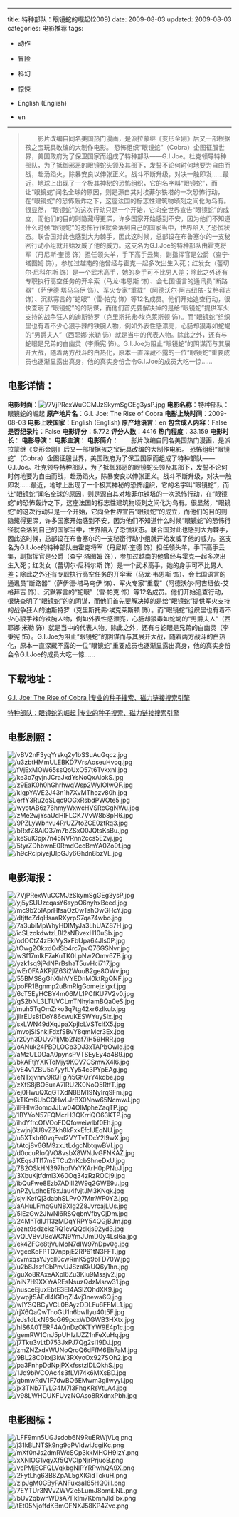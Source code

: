 
---
title: 特种部队：眼镜蛇的崛起(2009)
date: 2009-08-03
updated: 2009-08-03
categories: 电影推荐
tags:
- 动作
- 冒险
- 科幻
- 惊悚

- English (English)
- en
---


> 　　影片改编自同名美国热门漫画，是派拉蒙继《变形金刚》后又一部根据孩之宝玩具改编的大制作电影。 恐怖组织“眼镜蛇”（Cobra）企图征服世界，美国政府为了保卫国家而组成了特种部队——G.I.Joe。杜克领导特种部队，为了抵御邪恶的眼镜蛇头领及其部下，发誓不论何时何地要为自由而战，赴汤蹈火，除暴安良以伸张正义。战斗不断升级，对决一触即发……最近，地球上出现了一个极其神秘的恐怖组织，它的名字叫“眼镜蛇”，而让“眼镜蛇”闻名全球的原因，则是源自其对埃菲尔铁塔的一次恐怖行动，在“眼镜蛇”的恐怖轰炸之下，这座法国的标志性建筑物顷刻之间化为乌有。很显然，“眼镜蛇”的这次行动只是一个开始，它向全世界宣告“眼镜蛇”的成立，而他们的目的则隐藏得更深，许多国家开始感到不安，因为他们不知道什么时候“眼镜蛇”的恐怖行径就会落到自己的国家当中，世界陷入了恐慌状态。联合国对此也感到大为棘手，因此这时候，总部设在布鲁塞尔的一支秘密行动小组就开始发威了他的威力。这支名为G.I.Joe的特种部队由霍克将军（丹尼斯·奎德 饰）担任领头羊，手下高手云集，副指挥官是公爵（查宁·塔图姆 饰），参加过越南的他曾经与霍克一起多次出生入死；红发女（蕾切尔·尼科尔斯 饰）是一个武术高手，她的身手可不比男人差；除此之外还有专职执行高空任务的开伞索（马龙·韦恩斯 饰）、会七国语言的通讯员“断路器”（萨伊德·塔马乌伊 饰）、军火专家“重载”（阿德沃尔·阿吉纽依-艾格拜吉 饰）、沉默寡言的“蛇眼”（雷·帕克 饰）等12名成员。他们开始追查行动，很快查明了“眼镜蛇”的的阴谋，而他们首先要解决掉的是给“眼镜蛇”提供军火支持的战争狂人的迪斯特罗（克里斯托弗·埃克莱斯顿 饰）。而“眼镜蛇”组织里也有着不少心狠手辣的铁腕人物，例如外表性感漂亮，心肠却狠毒如蛇蝎的“男爵夫人”（西耶娜·米勒 饰）就是当中的代表人物。除此之外，还有与蛇眼是兄弟的白幽灵（李秉宪 饰）。G.I.Joe为阻止“眼镜蛇”的阴谋而与其展开大战，随着两方战斗的白热化，原本一直深藏不露的一位“眼镜蛇”重要成员也逐渐显露出真身，他的真实身份会令G.I.Joe的成员大吃一惊……

## **电影详情**：

**电影封面**：<img src="https://image.tmdb.org/t/p/w200/7VjPRexWuCCMJzSkymSgGEg3ysP.jpg" alt="/7VjPRexWuCCMJzSkymSgGEg3ysP.jpg" title="/7VjPRexWuCCMJzSkymSgGEg3ysP.jpg">
**电影名称**：特种部队：眼镜蛇的崛起
**原产地片名**：G.I. Joe: The Rise of Cobra
**电影上映时间**：2009-08-03
**电影上映国家**：English (English)
**原产地语言**：en
**包含成人内容**：False
**是否纪录片**：False
**电影评分**：5.772
**评分人数**：4416
**热门程度**：33.159
**电影时长**：
**电影导演**：
**电影主演**：
**电影简介**：　　影片改编自同名美国热门漫画，是派拉蒙继《变形金刚》后又一部根据孩之宝玩具改编的大制作电影。 恐怖组织“眼镜蛇”（Cobra）企图征服世界，美国政府为了保卫国家而组成了特种部队——G.I.Joe。杜克领导特种部队，为了抵御邪恶的眼镜蛇头领及其部下，发誓不论何时何地要为自由而战，赴汤蹈火，除暴安良以伸张正义。战斗不断升级，对决一触即发……最近，地球上出现了一个极其神秘的恐怖组织，它的名字叫“眼镜蛇”，而让“眼镜蛇”闻名全球的原因，则是源自其对埃菲尔铁塔的一次恐怖行动，在“眼镜蛇”的恐怖轰炸之下，这座法国的标志性建筑物顷刻之间化为乌有。很显然，“眼镜蛇”的这次行动只是一个开始，它向全世界宣告“眼镜蛇”的成立，而他们的目的则隐藏得更深，许多国家开始感到不安，因为他们不知道什么时候“眼镜蛇”的恐怖行径就会落到自己的国家当中，世界陷入了恐慌状态。联合国对此也感到大为棘手，因此这时候，总部设在布鲁塞尔的一支秘密行动小组就开始发威了他的威力。这支名为G.I.Joe的特种部队由霍克将军（丹尼斯·奎德 饰）担任领头羊，手下高手云集，副指挥官是公爵（查宁·塔图姆 饰），参加过越南的他曾经与霍克一起多次出生入死；红发女（蕾切尔·尼科尔斯 饰）是一个武术高手，她的身手可不比男人差；除此之外还有专职执行高空任务的开伞索（马龙·韦恩斯 饰）、会七国语言的通讯员“断路器”（萨伊德·塔马乌伊 饰）、军火专家“重载”（阿德沃尔·阿吉纽依-艾格拜吉 饰）、沉默寡言的“蛇眼”（雷·帕克 饰）等12名成员。他们开始追查行动，很快查明了“眼镜蛇”的的阴谋，而他们首先要解决掉的是给“眼镜蛇”提供军火支持的战争狂人的迪斯特罗（克里斯托弗·埃克莱斯顿 饰）。而“眼镜蛇”组织里也有着不少心狠手辣的铁腕人物，例如外表性感漂亮，心肠却狠毒如蛇蝎的“男爵夫人”（西耶娜·米勒 饰）就是当中的代表人物。除此之外，还有与蛇眼是兄弟的白幽灵（李秉宪 饰）。G.I.Joe为阻止“眼镜蛇”的阴谋而与其展开大战，随着两方战斗的白热化，原本一直深藏不露的一位“眼镜蛇”重要成员也逐渐显露出真身，他的真实身份会令G.I.Joe的成员大吃一惊……

## **下载地址**：
[G.I. Joe: The Rise of Cobra |专业的种子搜索、磁力链接搜索引擎](https://movie.amd794.com:2083/?search=G.I.%20Joe%3A%20The%20Rise%20of%20Cobra&ordering=&mode=match_phrase&page_size=10&page=1)

[特种部队：眼镜蛇的崛起 |专业的种子搜索、磁力链接搜索引擎](https://movie.amd794.com:2083/?search=%E7%89%B9%E7%A7%8D%E9%83%A8%E9%98%9F%EF%BC%9A%E7%9C%BC%E9%95%9C%E8%9B%87%E7%9A%84%E5%B4%9B%E8%B5%B7&ordering=&mode=match_phrase&page_size=10&page=1)
 

## **电影剧照**：
<img src="https://image.tmdb.org/t/p/original/vBV2nF3yqYrskq2y1bSSuAuGqcz.jpg" alt="/vBV2nF3yqYrskq2y1bSSuAuGqcz.jpg" title="/vBV2nF3yqYrskq2y1bSSuAuGqcz.jpg"><img src="https://image.tmdb.org/t/p/original/u3zbtHMmULEBKD7VrsAoseuHvcq.jpg" alt="/u3zbtHMmULEBKD7VrsAoseuHvcq.jpg" title="/u3zbtHMmULEBKD7VrsAoseuHvcq.jpg"><img src="https://image.tmdb.org/t/p/original/fVjExMOW65ssQoUxO57t6Tvkxnl.jpg" alt="/fVjExMOW65ssQoUxO57t6Tvkxnl.jpg" title="/fVjExMOW65ssQoUxO57t6Tvkxnl.jpg"><img src="https://image.tmdb.org/t/p/original/ke3o7gvjnJCraJxdYsNoQxAIokS.jpg" alt="/ke3o7gvjnJCraJxdYsNoQxAIokS.jpg" title="/ke3o7gvjnJCraJxdYsNoQxAIokS.jpg"><img src="https://image.tmdb.org/t/p/original/z9EaK0h0hGhrhwqWsp2WyIOIwQF.jpg" alt="/z9EaK0h0hGhrhwqWsp2WyIOIwQF.jpg" title="/z9EaK0h0hGhrhwqWsp2WyIOIwQF.jpg"><img src="https://image.tmdb.org/t/p/original/kIgpYAVE2J43n1h7XvMThozv80h.jpg" alt="/kIgpYAVE2J43n1h7XvMThozv80h.jpg" title="/kIgpYAVE2J43n1h7XvMThozv80h.jpg"><img src="https://image.tmdb.org/t/p/original/erfY3Ru2qSLqc9OGxRsbdPWOte5.jpg" alt="/erfY3Ru2qSLqc9OGxRsbdPWOte5.jpg" title="/erfY3Ru2qSLqc9OGxRsbdPWOte5.jpg"><img src="https://image.tmdb.org/t/p/original/wyotAB6z76hmyWxwcHVSRcGgNWu.jpg" alt="/wyotAB6z76hmyWxwcHVSRcGgNWu.jpg" title="/wyotAB6z76hmyWxwcHVSRcGgNWu.jpg"><img src="https://image.tmdb.org/t/p/original/zMe2wjYsaUdHIFLCK7VvW8b8pH6.jpg" alt="/zMe2wjYsaUdHIFLCK7VvW8b8pH6.jpg" title="/zMe2wjYsaUdHIFLCK7VvW8b8pH6.jpg"><img src="https://image.tmdb.org/t/p/original/9PZLyWbnvu4RrUZ7toZCE0ztRq3.jpg" alt="/9PZLyWbnvu4RrUZ7toZCE0ztRq3.jpg" title="/9PZLyWbnvu4RrUZ7toZCE0ztRq3.jpg"><img src="https://image.tmdb.org/t/p/original/bRxfZ8AiO37m7bZSxQ0JQtsKsBu.jpg" alt="/bRxfZ8AiO37m7bZSxQ0JQtsKsBu.jpg" title="/bRxfZ8AiO37m7bZSxQ0JQtsKsBu.jpg"><img src="https://image.tmdb.org/t/p/original/keSuICpjx7n45NVRnn2ccs5E2vj.jpg" alt="/keSuICpjx7n45NVRnn2ccs5E2vj.jpg" title="/keSuICpjx7n45NVRnn2ccs5E2vj.jpg"><img src="https://image.tmdb.org/t/p/original/5tyrZDhbwnE0RmdCccBmYA0Zo9f.jpg" alt="/5tyrZDhbwnE0RmdCccBmYA0Zo9f.jpg" title="/5tyrZDhbwnE0RmdCccBmYA0Zo9f.jpg"><img src="https://image.tmdb.org/t/p/original/h9cRcipiyejUIpGJy6Ghdn8bzVL.jpg" alt="/h9cRcipiyejUIpGJy6Ghdn8bzVL.jpg" title="/h9cRcipiyejUIpGJy6Ghdn8bzVL.jpg">

## **电影海报**：
<img src="https://image.tmdb.org/t/p/original/7VjPRexWuCCMJzSkymSgGEg3ysP.jpg" alt="/7VjPRexWuCCMJzSkymSgGEg3ysP.jpg" title="/7VjPRexWuCCMJzSkymSgGEg3ysP.jpg"><img src="https://image.tmdb.org/t/p/original/yj5ySUUzcqasY6sypO6nyhxBeed.jpg" alt="/yj5ySUUzcqasY6sypO6nyhxBeed.jpg" title="/yj5ySUUzcqasY6sypO6nyhxBeed.jpg"><img src="https://image.tmdb.org/t/p/original/mc9b25IAprHfsaOz0wTshOwGHcY.jpg" alt="/mc9b25IAprHfsaOz0wTshOwGHcY.jpg" title="/mc9b25IAprHfsaOz0wTshOwGHcY.jpg"><img src="https://image.tmdb.org/t/p/original/dtjttcZdqHsaaRXyrpS7qa74wbo.jpg" alt="/dtjttcZdqHsaaRXyrpS7qa74wbo.jpg" title="/dtjttcZdqHsaaRXyrpS7qa74wbo.jpg"><img src="https://image.tmdb.org/t/p/original/7a3ubiMpWhyHDIMyJa3LhUAZ87H.jpg" alt="/7a3ubiMpWhyHDIMyJa3LhUAZ87H.jpg" title="/7a3ubiMpWhyHDIMyJa3LhUAZ87H.jpg"><img src="https://image.tmdb.org/t/p/original/icSLzokdwtzLBl2sNBvexH10uSb.jpg" alt="/icSLzokdwtzLBl2sNBvexH10uSb.jpg" title="/icSLzokdwtzLBl2sNBvexH10uSb.jpg"><img src="https://image.tmdb.org/t/p/original/odOCtZ4zEkiVySxFbUpa64Jls0P.jpg" alt="/odOCtZ4zEkiVySxFbUpa64Jls0P.jpg" title="/odOCtZ4zEkiVySxFbUpa64Jls0P.jpg"><img src="https://image.tmdb.org/t/p/original/tOwg2OkxdQdSb4rc7pvQ76GSNvr.jpg" alt="/tOwg2OkxdQdSb4rc7pvQ76GSNvr.jpg" title="/tOwg2OkxdQdSb4rc7pvQ76GSNvr.jpg"><img src="https://image.tmdb.org/t/p/original/wSf17mIkF7aKuTK0LpNw2Omv6ZB.jpg" alt="/wSf17mIkF7aKuTK0LpNw2Omv6ZB.jpg" title="/wSf17mIkF7aKuTK0LpNw2Omv6ZB.jpg"><img src="https://image.tmdb.org/t/p/original/yzk1sq9jPdNPrBshaT5uvHci717.jpg" alt="/yzk1sq9jPdNPrBshaT5uvHci717.jpg" title="/yzk1sq9jPdNPrBshaT5uvHci717.jpg"><img src="https://image.tmdb.org/t/p/original/wEr0FAAKPjlZ63i2WuuB2ge8OWv.jpg" alt="/wEr0FAAKPjlZ63i2WuuB2ge8OWv.jpg" title="/wEr0FAAKPjlZ63i2WuuB2ge8OWv.jpg"><img src="https://image.tmdb.org/t/p/original/55BMS8gGhXhhVYEDnM0ktRgQNF.jpg" alt="/55BMS8gGhXhhVYEDnM0ktRgQNF.jpg" title="/55BMS8gGhXhhVYEDnM0ktRgQNF.jpg"><img src="https://image.tmdb.org/t/p/original/poFR1Bgnmp2uBmRIgGomejzlgxf.jpg" alt="/poFR1Bgnmp2uBmRIgGomejzlgxf.jpg" title="/poFR1Bgnmp2uBmRIgGomejzlgxf.jpg"><img src="https://image.tmdb.org/t/p/original/6cT5EyHCBY4m06ML1PCfKU7V2v0.jpg" alt="/6cT5EyHCBY4m06ML1PCfKU7V2v0.jpg" title="/6cT5EyHCBY4m06ML1PCfKU7V2v0.jpg"><img src="https://image.tmdb.org/t/p/original/gS2bNL3LTUVCLmTNhyIamBQa0eS.jpg" alt="/gS2bNL3LTUVCLmTNhyIamBQa0eS.jpg" title="/gS2bNL3LTUVCLmTNhyIamBQa0eS.jpg"><img src="https://image.tmdb.org/t/p/original/muh5TqOmZrko3q7tg42xr6zIkub.jpg" alt="/muh5TqOmZrko3q7tg42xr6zIkub.jpg" title="/muh5TqOmZrko3q7tg42xr6zIkub.jpg"><img src="https://image.tmdb.org/t/p/original/jilrEUs8fDoY86cwuKESWYuySlx.jpg" alt="/jilrEUs8fDoY86cwuKESWYuySlx.jpg" title="/jilrEUs8fDoY86cwuKESWYuySlx.jpg"><img src="https://image.tmdb.org/t/p/original/sxLWN49dXqJpaXpjIcLVSTclfX5.jpg" alt="/sxLWN49dXqJpaXpjIcLVSTclfX5.jpg" title="/sxLWN49dXqJpaXpjIcLVSTclfX5.jpg"><img src="https://image.tmdb.org/t/p/original/mvojSlSnkjFdxfSBvY8qmMcr3Ex.jpg" alt="/mvojSlSnkjFdxfSBvY8qmMcr3Ex.jpg" title="/mvojSlSnkjFdxfSBvY8qmMcr3Ex.jpg"><img src="https://image.tmdb.org/t/p/original/r20yh3DUv7fIjMb2Naf7iH59HRR.jpg" alt="/r20yh3DUv7fIjMb2Naf7iH59HRR.jpg" title="/r20yh3DUv7fIjMb2Naf7iH59HRR.jpg"><img src="https://image.tmdb.org/t/p/original/oANuk24PBDLOCp3DJ3xTAPbOwIq.jpg" alt="/oANuk24PBDLOCp3DJ3xTAPbOwIq.jpg" title="/oANuk24PBDLOCp3DJ3xTAPbOwIq.jpg"><img src="https://image.tmdb.org/t/p/original/aMzUL0OaA0pynsPVTSEyEy4a4B9.jpg" alt="/aMzUL0OaA0pynsPVTSEyEy4a4B9.jpg" title="/aMzUL0OaA0pynsPVTSEyEy4a4B9.jpg"><img src="https://image.tmdb.org/t/p/original/bkAFtjYXKToMjy9KOV7CSmwX4l6.jpg" alt="/bkAFtjYXKToMjy9KOV7CSmwX4l6.jpg" title="/bkAFtjYXKToMjy9KOV7CSmwX4l6.jpg"><img src="https://image.tmdb.org/t/p/original/vE4v1ZBU5a7yyfLYy54c3PYpEAg.jpg" alt="/vE4v1ZBU5a7yyfLYy54c3PYpEAg.jpg" title="/vE4v1ZBU5a7yyfLYy54c3PYpEAg.jpg"><img src="https://image.tmdb.org/t/p/original/eNTxjvnrv9RQFg7i5GhQrY4kdbe.jpg" alt="/eNTxjvnrv9RQFg7i5GhQrY4kdbe.jpg" title="/eNTxjvnrv9RQFg7i5GhQrY4kdbe.jpg"><img src="https://image.tmdb.org/t/p/original/zXfS8jBO6uaA7lRU2K0NoQ5RtfT.jpg" alt="/zXfS8jBO6uaA7lRU2K0NoQ5RtfT.jpg" title="/zXfS8jBO6uaA7lRU2K0NoQ5RtfT.jpg"><img src="https://image.tmdb.org/t/p/original/ej0HwuQXqGTXdN8BM19NyIrq9Fm.jpg" alt="/ej0HwuQXqGTXdN8BM19NyIrq9Fm.jpg" title="/ej0HwuQXqGTXdN8BM19NyIrq9Fm.jpg"><img src="https://image.tmdb.org/t/p/original/kTKm6UbCQHwLJrBX0Nnw65NcmwJ.jpg" alt="/kTKm6UbCQHwLJrBX0Nnw65NcmwJ.jpg" title="/kTKm6UbCQHwLJrBX0Nnw65NcmwJ.jpg"><img src="https://image.tmdb.org/t/p/original/ilFHlw3omqJJLw04OlMpheZaqTP.jpg" alt="/ilFHlw3omqJJLw04OlMpheZaqTP.jpg" title="/ilFHlw3omqJJLw04OlMpheZaqTP.jpg"><img src="https://image.tmdb.org/t/p/original/1BYYoN57FQMcrH3QKrriQO63KTP.jpg" alt="/1BYYoN57FQMcrH3QKrriQO63KTP.jpg" title="/1BYYoN57FQMcrH3QKrriQO63KTP.jpg"><img src="https://image.tmdb.org/t/p/original/ihdYfrcOfVOoFDQfoweiwlbf0Eh.jpg" alt="/ihdYfrcOfVOoFDQfoweiwlbf0Eh.jpg" title="/ihdYfrcOfVOoFDQfoweiwlbf0Eh.jpg"><img src="https://image.tmdb.org/t/p/original/zwjnj6U8vZZkh8kFxkEfcIJEqNU.jpg" alt="/zwjnj6U8vZZkh8kFxkEfcIJEqNU.jpg" title="/zwjnj6U8vZZkh8kFxkEfcIJEqNU.jpg"><img src="https://image.tmdb.org/t/p/original/u5XTkb60vqFvd2VYTvTDcY2l9wX.jpg" alt="/u5XTkb60vqFvd2VYTvTDcY2l9wX.jpg" title="/u5XTkb60vqFvd2VYTvTDcY2l9wX.jpg"><img src="https://image.tmdb.org/t/p/original/tAtoj8v6GM9zxJtLdgcNbtqwBVI.jpg" alt="/tAtoj8v6GM9zxJtLdgcNbtqwBVI.jpg" title="/tAtoj8v6GM9zxJtLdgcNbtqwBVI.jpg"><img src="https://image.tmdb.org/t/p/original/d0ocuRloQVO8vsbX8WNJvGFNKAZ.jpg" alt="/d0ocuRloQVO8vsbX8WNJvGFNKAZ.jpg" title="/d0ocuRloQVO8vsbX8WNJvGFNKAZ.jpg"><img src="https://image.tmdb.org/t/p/original/KEqsJTI17mETCu2nKcbShneDxU.jpg" alt="/KEqsJTI17mETCu2nKcbShneDxU.jpg" title="/KEqsJTI17mETCu2nKcbShneDxU.jpg"><img src="https://image.tmdb.org/t/p/original/7B2OSkHN397hofVxYKArH0pPNuJ.jpg" alt="/7B2OSkHN397hofVxYKArH0pPNuJ.jpg" title="/7B2OSkHN397hofVxYKArH0pPNuJ.jpg"><img src="https://image.tmdb.org/t/p/original/3XbuKjtfdmi3X60Oq34zRzROCj9.jpg" alt="/3XbuKjtfdmi3X60Oq34zRzROCj9.jpg" title="/3XbuKjtfdmi3X60Oq34zRzROCj9.jpg"><img src="https://image.tmdb.org/t/p/original/ibQuFwe8Ezb7ADlII2W9q2GWE9u.jpg" alt="/ibQuFwe8Ezb7ADlII2W9q2GWE9u.jpg" title="/ibQuFwe8Ezb7ADlII2W9q2GWE9u.jpg"><img src="https://image.tmdb.org/t/p/original/nPZyLdhcEf6xJau4fvjtJM3KNqk.jpg" alt="/nPZyLdhcEf6xJau4fvjtJM3KNqk.jpg" title="/nPZyLdhcEf6xJau4fvjtJM3KNqk.jpg"><img src="https://image.tmdb.org/t/p/original/sjvIKefQj3dabhSLPvO7MmWF0Y2.jpg" alt="/sjvIKefQj3dabhSLPvO7MmWF0Y2.jpg" title="/sjvIKefQj3dabhSLPvO7MmWF0Y2.jpg"><img src="https://image.tmdb.org/t/p/original/aAHuLFmqGuNBXlg2Z8JvrcajLUs.jpg" alt="/aAHuLFmqGuNBXlg2Z8JvrcajLUs.jpg" title="/aAHuLFmqGuNBXlg2Z8JvrcajLUs.jpg"><img src="https://image.tmdb.org/t/p/original/5IEzGw2JIwNl6RSQqbnVfbyCjDm.jpg" alt="/5IEzGw2JIwNl6RSQqbnVfbyCjDm.jpg" title="/5IEzGw2JIwNl6RSQqbnVfbyCjDm.jpg"><img src="https://image.tmdb.org/t/p/original/24MhTdIJ113zMDqYRPY54QGjBJm.jpg" alt="/24MhTdIJ113zMDqYRPY54QGjBJm.jpg" title="/24MhTdIJ113zMDqYRPY54QGjBJm.jpg"><img src="https://image.tmdb.org/t/p/original/oznt9sdzekzRQ1evQQdkjs92yd3.jpg" alt="/oznt9sdzekzRQ1evQQdkjs92yd3.jpg" title="/oznt9sdzekzRQ1evQQdkjs92yd3.jpg"><img src="https://image.tmdb.org/t/p/original/vQLVBvUBcWCN9YmJUmD0y4LsI6a.jpg" alt="/vQLVBvUBcWCN9YmJUmD0y4LsI6a.jpg" title="/vQLVBvUBcWCN9YmJUmD0y4LsI6a.jpg"><img src="https://image.tmdb.org/t/p/original/ek4ZFCe8tjVuMoN7dIW97nDpv0g.jpg" alt="/ek4ZFCe8tjVuMoN7dIW97nDpv0g.jpg" title="/ek4ZFCe8tjVuMoN7dIW97nDpv0g.jpg"><img src="https://image.tmdb.org/t/p/original/vgccKoFPTQ7nppjE2RP61tN3FFT.jpg" alt="/vgccKoFPTQ7nppjE2RP61tN3FFT.jpg" title="/vgccKoFPTQ7nppjE2RP61tN3FFT.jpg"><img src="https://image.tmdb.org/t/p/original/cvmxqsYJyqll0cwRmK5g9bFD70W.jpg" alt="/cvmxqsYJyqll0cwRmK5g9bFD70W.jpg" title="/cvmxqsYJyqll0cwRmK5g9bFD70W.jpg"><img src="https://image.tmdb.org/t/p/original/u2b8JszfCbPnvUJSzaKkUQ6y1hn.jpg" alt="/u2b8JszfCbPnvUJSzaKkUQ6y1hn.jpg" title="/u2b8JszfCbPnvUJSzaKkUQ6y1hn.jpg"><img src="https://image.tmdb.org/t/p/original/guXo8RAxeAXpl6Zu3Kiu9Mssjv2.jpg" alt="/guXo8RAxeAXpl6Zu3Kiu9Mssjv2.jpg" title="/guXo8RAxeAXpl6Zu3Kiu9Mssjv2.jpg"><img src="https://image.tmdb.org/t/p/original/niN7H9XXYrAREsNsuzQdzMsrw31.jpg" alt="/niN7H9XXYrAREsNsuzQdzMsrw31.jpg" title="/niN7H9XXYrAREsNsuzQdzMsrw31.jpg"><img src="https://image.tmdb.org/t/p/original/nusceEjuxEbtE3EI4ASIZQhdXK9.jpg" alt="/nusceEjuxEbtE3EI4ASIZQhdXK9.jpg" title="/nusceEjuxEbtE3EI4ASIZQhdXK9.jpg"><img src="https://image.tmdb.org/t/p/original/ywpjt5AEdl4lGDqZl4vj3newa6Q.jpg" alt="/ywpjt5AEdl4lGDqZl4vj3newa6Q.jpg" title="/ywpjt5AEdl4lGDqZl4vj3newa6Q.jpg"><img src="https://image.tmdb.org/t/p/original/wIYSQBCyVCL0BAyzDDLFu6FFML1.jpg" alt="/wIYSQBCyVCL0BAyzDDLFu6FFML1.jpg" title="/wIYSQBCyVCL0BAyzDDLFu6FFML1.jpg"><img src="https://image.tmdb.org/t/p/original/rjX6QaQwTnoGU1n6bwIIyu40t5F.jpg" alt="/rjX6QaQwTnoGU1n6bwIIyu40t5F.jpg" title="/rjX6QaQwTnoGU1n6bwIIyu40t5F.jpg"><img src="https://image.tmdb.org/t/p/original/eJs1dLxN6ScG69pcxWDGWB3HXtx.jpg" alt="/eJs1dLxN6ScG69pcxWDGWB3HXtx.jpg" title="/eJs1dLxN6ScG69pcxWDGWB3HXtx.jpg"><img src="https://image.tmdb.org/t/p/original/hIS6A0TERF4AQnDzOKTYW9E4p1c.jpg" alt="/hIS6A0TERF4AQnDzOKTYW9E4p1c.jpg" title="/hIS6A0TERF4AQnDzOKTYW9E4p1c.jpg"><img src="https://image.tmdb.org/t/p/original/gemRW1CnJ5pUHIzlJZZ1nFeXuHq.jpg" alt="/gemRW1CnJ5pUHIzlJZZ1nFeXuHq.jpg" title="/gemRW1CnJ5pUHIzlJZZ1nFeXuHq.jpg"><img src="https://image.tmdb.org/t/p/original/j7Tku3vLtD753JxPJ7Qg2sI19DJ.jpg" alt="/j7Tku3vLtD753JxPJ7Qg2sI19DJ.jpg" title="/j7Tku3vLtD753JxPJ7Qg2sI19DJ.jpg"><img src="https://image.tmdb.org/t/p/original/zmZNZxdxWUNoQroQ6dFfM6Eh7aM.jpg" alt="/zmZNZxdxWUNoQroQ6dFfM6Eh7aM.jpg" title="/zmZNZxdxWUNoQroQ6dFfM6Eh7aM.jpg"><img src="https://image.tmdb.org/t/p/original/9BL28C0kxj3kW3RXyoOx927SOh2.jpg" alt="/9BL28C0kxj3kW3RXyoOx927SOh2.jpg" title="/9BL28C0kxj3kW3RXyoOx927SOh2.jpg"><img src="https://image.tmdb.org/t/p/original/pa3FnhpDdNpjPXxfsstzlDLQkhS.jpg" alt="/pa3FnhpDdNpjPXxfsstzlDLQkhS.jpg" title="/pa3FnhpDdNpjPXxfsstzlDLQkhS.jpg"><img src="https://image.tmdb.org/t/p/original/1Jd9biVCOAc4s3fLVl74k6MXsBD.jpg" alt="/1Jd9biVCOAc4s3fLVl74k6MXsBD.jpg" title="/1Jd9biVCOAc4s3fLVl74k6MXsBD.jpg"><img src="https://image.tmdb.org/t/p/original/gbmwRdV1F7dwBO6EMwm3gilwyyl.jpg" alt="/gbmwRdV1F7dwBO6EMwm3gilwyyl.jpg" title="/gbmwRdV1F7dwBO6EMwm3gilwyyl.jpg"><img src="https://image.tmdb.org/t/p/original/jx3TNb7TyLG4M7l3FhqKRsVtLA4.jpg" alt="/jx3TNb7TyLG4M7l3FhqKRsVtLA4.jpg" title="/jx3TNb7TyLG4M7l3FhqKRsVtLA4.jpg"><img src="https://image.tmdb.org/t/p/original/v98LWHCUKFUvzNOAso8RXdnxPbh.jpg" alt="/v98LWHCUKFUvzNOAso8RXdnxPbh.jpg" title="/v98LWHCUKFUvzNOAso8RXdnxPbh.jpg">

## **电影图标**：
<img src="https://image.tmdb.org/t/p/original/LFF9mn5UGJsdob6N9RuERWjVLq.png" alt="/LFF9mn5UGJsdob6N9RuERWjVLq.png" title="/LFF9mn5UGJsdob6N9RuERWjVLq.png"><img src="https://image.tmdb.org/t/p/original/j31kBLNTSk9ng9oPVldwiJcgiKc.png" alt="/j31kBLNTSk9ng9oPVldwiJcgiKc.png" title="/j31kBLNTSk9ng9oPVldwiJcgiKc.png"><img src="https://image.tmdb.org/t/p/original/mXf0nJs2dmRWcSCp3kkMHOH9IzY.png" alt="/mXf0nJs2dmRWcSCp3kkMHOH9IzY.png" title="/mXf0nJs2dmRWcSCp3kkMHOH9IzY.png"><img src="https://image.tmdb.org/t/p/original/xXNlOG1vqyXf5QVClpNjrPrjuoB.png" alt="/xXNlOG1vqyXf5QVClpNjrPrjuoB.png" title="/xXNlOG1vqyXf5QVClpNjrPrjuoB.png"><img src="https://image.tmdb.org/t/p/original/vcPMjECFQLVqkbgNlPYRPwhQA9X.png" alt="/vcPMjECFQLVqkbgNlPYRPwhQA9X.png" title="/vcPMjECFQLVqkbgNlPYRPwhQA9X.png"><img src="https://image.tmdb.org/t/p/original/2FytLhg63B8ZpAL5gXIGidTckuH.png" alt="/2FytLhg63B8ZpAL5gXIGidTckuH.png" title="/2FytLhg63B8ZpAL5gXIGidTckuH.png"><img src="https://image.tmdb.org/t/p/original/zlpJgM0GByPANFuxsa185HQ0ill.png" alt="/zlpJgM0GByPANFuxsa185HQ0ill.png" title="/zlpJgM0GByPANFuxsa185HQ0ill.png"><img src="https://image.tmdb.org/t/p/original/7EYTUr3NVvZWV2e5LumJ8omiLNL.png" alt="/7EYTUr3NVvZWV2e5LumJ8omiLNL.png" title="/7EYTUr3NVvZWV2e5LumJ8omiLNL.png"><img src="https://image.tmdb.org/t/p/original/bUv2qbwnWDsA7FkIm7KbmnJkFbx.png" alt="/bUv2qbwnWDsA7FkIm7KbmnJkFbx.png" title="/bUv2qbwnWDsA7FkIm7KbmnJkFbx.png"><img src="https://image.tmdb.org/t/p/original/tEt05NjoffdKBmOFNXJ58KP4Zvc.png" alt="/tEt05NjoffdKBmOFNXJ58KP4Zvc.png" title="/tEt05NjoffdKBmOFNXJ58KP4Zvc.png">
